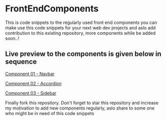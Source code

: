 # FrontEndComponents
<p>This is code snippets to the regularly used front end components you can make use this code snippets for your next web dev projects and aslo add contribution to this existing repository, more components while be added soon..!</p>
<h2>Live preview to the components is given below in sequence</h2>
<p><a href="https://component-navbar.netlify.app/">Component 01 - Navbar</a></p>
<p><a href="https://component-accordion.netlify.app/">Component 02 - Accordion</a></p>
<p><a href="https://component-sidebar.netlify.app/">Component 03 - Sidebar</a></p>
<p>Finally fork this repository. Don't forget to star this repository and increase my motivation to add new components regularly, aslo share to some one who might be in need of this code snippets</p>
